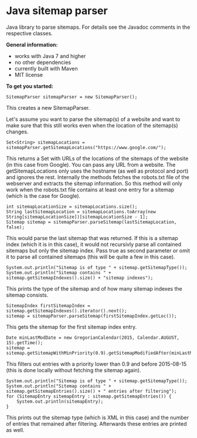 Java sitemap parser
===================
Java library to parse sitemaps. For details see the Javadoc comments in the respective classes.

**General information:**
- works with Java 7 and higher
- no other dependencies
- currently built with Maven
- MIT license

**To get you started:**

    SitemapParser sitemapParser = new SitemapParser();
This creates a new SitemapParser.

Let's assume you want to parse the sitemap(s) of a website and want to make sure that this still works even when the location of the sitemap(s) changes. 

    Set<String> sitemapLocations = sitemapParser.getSitemapLocations("https://www.google.com/");
This returns a Set with URLs of the locations of the sitemaps of the website (in this case from Google). You can pass any URL from a website. The getSitemapLocations only uses the hostname (as well as protocol and port) and ignores the rest. Internally the methods fetches the robots.txt file of the webserver and extracts the sitemap information. So this method will only work when the robots.txt file contains at least one entry for a sitemap (which is the case for Google).

    int sitemapLocationSize = sitemapLocations.size();
    String lastSitemapLocation = sitemapLocations.toArray(new String[sitemapLocationSize])[sitemapLocationSize - 1];
    Sitemap sitemap = sitemapParser.parseSitemap(lastSitemapLocation, false);
This would parse the last sitemap that was returned. If this is a sitemap index (which it is in this case), it would not recursivly parse all contained sitemaps but only the sitemap index. Pass true as second parameter or omit it to parse all contained sitemaps (this will be quite a few in this case).

    System.out.println("Sitemap is of type " + sitemap.getSitemapType());
    System.out.println("Sitemap contains " + sitemap.getSitemapIndexes().size() + "sitemap indexes");
This prints the type of the sitemap and of how many sitemap indexes the sitemap consists.

    SitemapIndex firstSitemapIndex = sitemap.getSitemapIndexes().iterator().next();
    sitemap = sitemapParser.parseSitemap(firstSitemapIndex.getLoc());
This gets the sitemap for the first sitemap index entry.

    Date minLastModDate = new GregorianCalendar(2015, Calendar.AUGUST, 15).getTime();
    sitemap = sitemap.getSitemapWithMinPriority(0.9).getSitemapModifiedAfter(minLastModDate);
This filters out entries with a priority lower than 0.9 and before 2015-08-15 (this is done locally without fetching the sitemap again). 

    System.out.println("Sitemap is of type " + sitemap.getSitemapType());
    System.out.println("Sitemap contains " + sitemap.getSitemapEntries().size() + " entries after filtering");
    for (SitemapEntry sitemapEntry : sitemap.getSitemapEntries()) {
        System.out.println(sitemapEntry);
    }
This prints out the sitemap type (which is XML in this case) and the number of entries that remained after filtering. Afterwards these entries are printed as well.
